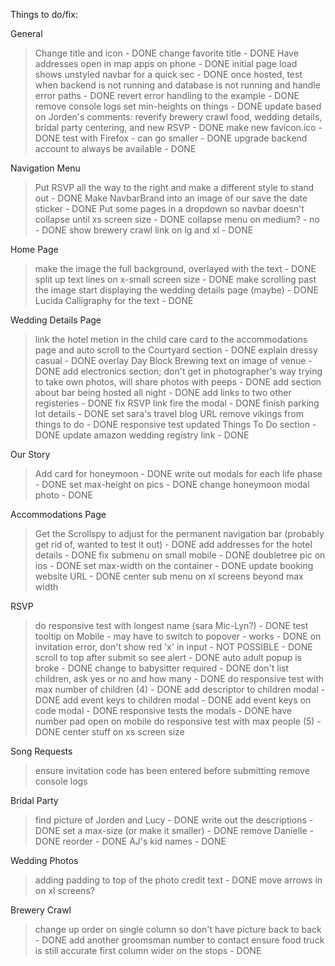 Things to do/fix:

General
> Change title and icon - DONE
> change favorite title - DONE
> Have addresses open in map apps on phone - DONE
> initial page load shows unstyled navbar for a quick sec - DONE
> once hosted, test when backend is not running and database is not running and handle error paths - DONE
> revert error handling to the example - DONE
> remove console logs
> set min-heights on things - DONE
> update based on Jorden's comments: reverify brewery crawl food, wedding details, bridal party centering, and new RSVP - DONE
> make new favicon.ico - DONE
> test with Firefox - can go smaller - DONE
> upgrade backend account to always be available - DONE

Navigation Menu
> Put RSVP all the way to the right and make a different style to stand out - DONE
> Make NavbarBrand into an image of our save the date sticker - DONE
> Put some pages in a dropdown so navbar doesn't collapse until xs screen size - DONE
> collapse menu on medium? - no - DONE
> show brewery crawl link on lg and xl - DONE

Home Page
> make the image the full background, overlayed with the text - DONE
> split up text lines on x-small screen size - DONE
> make scrolling past the image start displaying the wedding details page (maybe) - DONE
> Lucida Calligraphy for the text - DONE

Wedding Details Page
> link the hotel metion in the child care card to the accommodations page and auto scroll to the Courtyard section - DONE
> explain dressy casual - DONE
> overlay Day Block Brewing text on image of venue - DONE
> add electronics section; don't get in photographer's way trying to take own photos, will share photos with peeps - DONE
> add section about bar being hosted all night - DONE
> add links to two other registeries - DONE
> fix RSVP link fire the modal - DONE
> finish parking lot details - DONE
> set sara's travel blog URL
> remove vikings from things to do - DONE
> responsive test updated Things To Do section - DONE
> update amazon wedding registry link - DONE

Our Story
> Add card for honeymoon - DONE
> write out modals for each life phase - DONE
> set max-height on pics - DONE
> change honeymoon modal photo - DONE

Accommodations Page
> Get the Scrollspy to adjust for the permanent navigation bar (probably get rid of, wanted to test it out) - DONE
> add addresses for the hotel details - DONE
> fix submenu on small mobile - DONE
> doubletree pic on ios - DONE
> set max-width on the container - DONE
> update booking website URL - DONE
> center sub menu on xl screens beyond max width

RSVP
> do responsive test with longest name (sara Mic-Lyn?)  - DONE
> test tooltip on Mobile - may have to switch to popover - works - DONE
> on invitation error, don't show red 'x' in input - NOT POSSIBLE - DONE
> scroll to top after submit so see alert - DONE
> auto adult popup is broke - DONE
> change to babysitter required - DONE
> don't list children, ask yes or no and how many - DONE
> do responsive test with max number of children (4) - DONE
> add descriptor to children modal - DONE
> add event keys to children modal - DONE
> add event keys on code modal - DONE
> responsive tests the modals - DONE
> have number pad open on mobile
> do responsive test with max people (5) - DONE
> center stuff on xs screen size

Song Requests
> ensure invitation code has been entered before submitting
> remove console logs

Bridal Party
> find picture of Jorden and Lucy - DONE
> write out the descriptions - DONE
> set a max-size (or make it smaller) - DONE
> remove Danielle - DONE
> reorder - DONE
> AJ's kid names - DONE

Wedding Photos
> adding padding to top of the photo credit text - DONE
> move arrows in on xl screens?

Brewery Crawl
> change up order on single column so don't have picture back to back - DONE
> add another groomsman number to contact
> ensure food truck is still accurate
> first column wider on the stops - DONE
